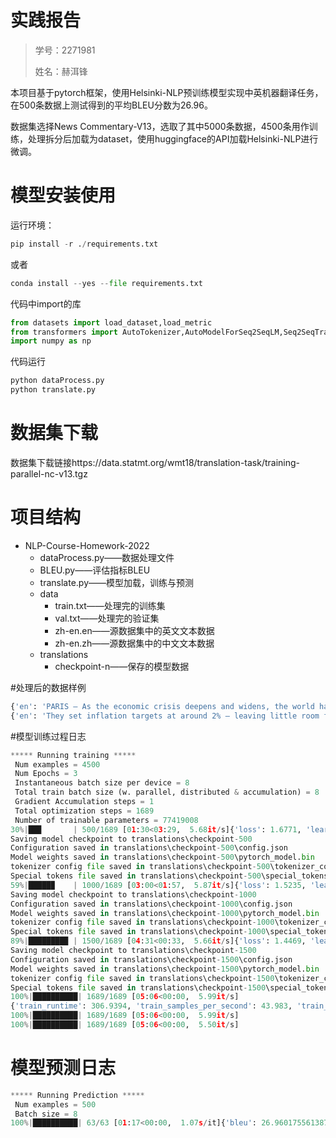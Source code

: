 # **实践报告**

> 学号：2271981
>
> 姓名：赫洱锋

本项目基于pytorch框架，使用Helsinki-NLP预训练模型实现中英机器翻译任务，在500条数据上测试得到的平均BLEU分数为26.96。

数据集选择News Commentary-V13，选取了其中5000条数据，4500条用作训练，处理拆分后加载为dataset，使用huggingface的API加载Helsinki-NLP进行微调。

# 模型安装使用

运行环境：
```python
pip install -r ./requirements.txt
```

或者

```python
conda install --yes --file requirements.txt
```

代码中import的库

```python
from datasets import load_dataset,load_metric
from transformers import AutoTokenizer,AutoModelForSeq2SeqLM,Seq2SeqTrainingArguments,DataCollatorForSeq2Seq,Seq2SeqTrainer
import numpy as np
```

代码运行

```python
python dataProcess.py
python translate.py
```

# 数据集下载

数据集下载链接https://data.statmt.org/wmt18/translation-task/training-parallel-nc-v13.tgz

# 项目结构

- NLP-Course-Homework-2022
  - dataProcess.py——数据处理文件
  - BLEU.py——评估指标BLEU
  - translate.py——模型加载，训练与预测
  - data
    - train.txt——处理完的训练集
    - val.txt——处理完的验证集
    - zh-en.en——源数据集中的英文文本数据
    - zh-en.zh——源数据集中的中文文本数据
  - translations
    - checkpoint-n——保存的模型数据
 
 #处理后的数据样例
 
 ```python
{'en': 'PARIS – As the economic crisis deepens and widens, the world has been searching for historical analogies to help us understand what has been happening.', 'zh': '巴黎-随着经济危机不断加深和蔓延，整个世界一直在寻找历史上的类似事件希望有助于我们了解目前正在发生的情况。'}
{'en': 'They set inflation targets at around 2% – leaving little room for maneuver when the water got choppy.', 'zh': '它们将通胀目标设定在2%左右——这意味着当波涛汹涌时他们根本没有多少施展空间。'}
```

#模型训练过程日志

 ```python
***** Running training *****
  Num examples = 4500
  Num Epochs = 3
  Instantaneous batch size per device = 8
  Total train batch size (w. parallel, distributed & accumulation) = 8
  Gradient Accumulation steps = 1
  Total optimization steps = 1689
  Number of trainable parameters = 77419008
 30%|██▉       | 500/1689 [01:30<03:29,  5.68it/s]{'loss': 1.6771, 'learning_rate': 7.039668442865602e-06, 'epoch': 0.89}
Saving model checkpoint to translations\checkpoint-500
Configuration saved in translations\checkpoint-500\config.json
Model weights saved in translations\checkpoint-500\pytorch_model.bin
tokenizer config file saved in translations\checkpoint-500\tokenizer_config.json
Special tokens file saved in translations\checkpoint-500\special_tokens_map.json
 59%|█████▉    | 1000/1689 [03:00<01:57,  5.87it/s]{'loss': 1.5235, 'learning_rate': 4.079336885731202e-06, 'epoch': 1.78}
Saving model checkpoint to translations\checkpoint-1000
Configuration saved in translations\checkpoint-1000\config.json
Model weights saved in translations\checkpoint-1000\pytorch_model.bin
tokenizer config file saved in translations\checkpoint-1000\tokenizer_config.json
Special tokens file saved in translations\checkpoint-1000\special_tokens_map.json
 89%|████████▉ | 1500/1689 [04:31<00:33,  5.66it/s]{'loss': 1.4469, 'learning_rate': 1.119005328596803e-06, 'epoch': 2.66}
Saving model checkpoint to translations\checkpoint-1500
Configuration saved in translations\checkpoint-1500\config.json
Model weights saved in translations\checkpoint-1500\pytorch_model.bin
tokenizer config file saved in translations\checkpoint-1500\tokenizer_config.json
Special tokens file saved in translations\checkpoint-1500\special_tokens_map.json
100%|██████████| 1689/1689 [05:06<00:00,  5.99it/s]
{'train_runtime': 306.9394, 'train_samples_per_second': 43.983, 'train_steps_per_second': 5.503, 'train_loss': 
100%|██████████| 1689/1689 [05:06<00:00,  5.99it/s]
100%|██████████| 1689/1689 [05:06<00:00,  5.50it/s]
```

# 模型预测日志

 ```python
***** Running Prediction *****
  Num examples = 500
  Batch size = 8
100%|██████████| 63/63 [01:17<00:00,  1.07s/it]{'bleu': 26.960175561387587}
```



